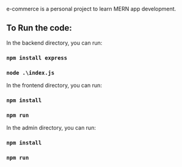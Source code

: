 e-commerce is a personal project to learn MERN app development. 

## To Run the code:

In the backend directory, you can run:

### `npm install express` 
### `node .\index.js`

In the frontend directory, you can run:
### `npm install`
### `npm run`

In the admin directory, you can run:
### `npm install`
### `npm run`





